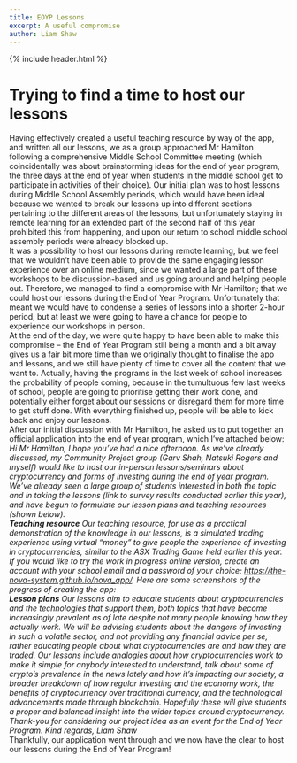 ```yaml
---
title: EOYP Lessons
excerpt: A useful compromise
author: Liam Shaw
---
```

{% include header.html %}

# Trying to find a time to host our lessons
Having effectively created a useful teaching resource by way of the app, and written all our lessons, we as a group approached Mr Hamilton following a comprehensive Middle School Committee meeting (which coincidentally was about brainstorming ideas for the end of year program, the three days at the end of year when students in the middle school get to participate in activities of their choice). Our initial plan was to host lessons during Middle School Assembly periods, which would have been ideal because we wanted to break our lessons up into different sections pertaining to the different areas of the lessons, but unfortunately staying in remote learning for an extended part of the second half of this year prohibited this from happening, and upon our return to school middle school assembly periods were already blocked up. 
<br>
It was a possibility to host our lessons during remote learning, but we feel that we wouldn’t have been able to provide the same engaging lesson experience over an online medium, since we wanted a large part of these workshops to be discussion-based and us going around and helping people out. Therefore, we managed to find a compromise with Mr Hamilton; that we could host our lessons during the End of Year Program. Unfortunately that meant we would have to condense a series of lessons into a shorter 2-hour period, but at least we were going to have a chance for people to experience our workshops in person. 
<br>
At the end of the day, we were quite happy to have been able to make this compromise – the End of Year Program still being a month and a bit away gives us a fair bit more time than we originally thought to finalise the app and lessons, and we still have plenty of time to cover all the content that we want to. Actually, having the programs in the last week of school increases the probability of people coming, because in the tumultuous few last weeks of school, people are going to prioritise getting their work done, and potentially either forget about our sessions or disregard them for more time to get stuff done. With everything finished up, people will be able to kick back and enjoy our lessons.
<br>
After our initial discussion with Mr Hamilton, he asked us to put together an official application into the end of year program, which I’ve attached below:
<br>
_Hi Mr Hamilton,
I hope you’ve had a nice afternoon. As we’ve already discussed, my Community Project group (Garv Shah, Natsuki Rogers and myself) would like to host our in-person lessons/seminars about cryptocurrency and forms of investing during the end of year program. We’ve already seen a large group of students interested in both the topic and in taking the lessons (link to survey results conducted earlier this year), and have begun to formulate our lesson plans and teaching resources (shown below). 
<br>
**Teaching resource**
Our teaching resource, for use as a practical demonstration of the knowledge in our lessons, is a simulated trading experience using virtual “money” to give people the experience of investing in cryptocurrencies, similar to the ASX Trading Game held earlier this year. If you would like to try the *work in progress* online version, create an account with your school email and a password of your choice; https://the-nova-system.github.io/nova_app/. Here are some screenshots of the progress of creating the app:
 <br>
**Lesson plans**
Our lessons aim to educate students about cryptocurrencies and the technologies that support them, both topics that have become increasingly prevalent as of late despite not many people knowing how they actually work. We will be advising students about the dangers of investing in such a volatile sector, and not providing any financial advice per se, rather educating people about what cryptocurrencies are and how they are traded. Our lessons include analogies about how cryptocurrencies work to make it simple for anybody interested to understand, talk about some of crypto’s prevalence in the news lately and how it’s impacting our society, a broader breakdown of how regular investing and the economy work, the benefits of cryptocurrency over traditional currency, and the technological advancements made through blockchain. Hopefully these will give students a proper and balanced insight into the wider topics around cryptocurrency.
<br>
Thank-you for considering our project idea as an event for the End of Year Program.
Kind regards,
Liam Shaw_
<br>
Thankfully, our application went through and we now have the clear to host our lessons during the End of Year Program!
